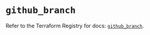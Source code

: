 # `github_branch`

Refer to the Terraform Registry for docs: [`github_branch`](https://registry.terraform.io/providers/integrations/github/6.7.0/docs/resources/branch).
